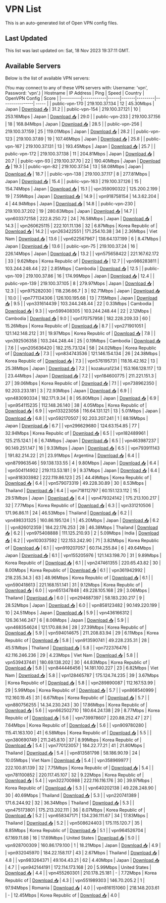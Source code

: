 # VPN List

This is an auto-generated list of Open VPN config files.

## Last Updated

This list was last updated on: Sat, 18 Nov 2023 19:37:11 GMT.

## Available Servers

Below is the list of available VPN servers:

(You may connect to any of these VPN servers with: Username: 'vpn', Password: 'vpn'.)
| Hostname | IP Address | Ping | Speed | Country | OpenVPN Config | Score |
|----------|------------|------|-------|---------|----------------| ----- |
| public-vpn-170 | 219.100.37.134 | 12 | 45.30Mbps | Japan | [Download 📥](./configs/server_0_JP.ovpn) | 31.2 |
| public-vpn-154 | 219.100.37.121 | 10 | 253.16Mbps | Japan | [Download 📥](./configs/server_1_JP.ovpn) | 29.0 |
| public-vpn-233 | 219.100.37.156 | 18 | 168.84Mbps | Japan | [Download 📥](./configs/server_2_JP.ovpn) | 28.5 |
| public-vpn-256 | 219.100.37.159 | 25 | 119.01Mbps | Japan | [Download 📥](./configs/server_3_JP.ovpn) | 28.2 |
| public-vpn-123 | 219.100.37.89 | 19 | 107.46Mbps | Japan | [Download 📥](./configs/server_4_JP.ovpn) | 25.8 |
| public-vpn-167 | 219.100.37.131 | 13 | 193.45Mbps | Japan | [Download 📥](./configs/server_5_JP.ovpn) | 25.7 |
| public-vpn-172 | 219.100.37.138 | 11 | 204.81Mbps | Japan | [Download 📥](./configs/server_6_JP.ovpn) | 20.7 |
| public-vpn-93 | 219.100.37.70 | 22 | 190.40Mbps | Japan | [Download 📥](./configs/server_7_JP.ovpn) | 19.3 |
| public-vpn-82 | 219.100.37.54 | 13 | 58.08Mbps | Japan | [Download 📥](./configs/server_8_JP.ovpn) | 18.7 |
| public-vpn-138 | 219.100.37.117 | 8 | 277.81Mbps | Japan | [Download 📥](./configs/server_9_JP.ovpn) | 15.4 |
| public-vpn-163 | 219.100.37.126 | 15 | 154.74Mbps | Japan | [Download 📥](./configs/server_10_JP.ovpn) | 15.1 |
| vpn359090322 | 125.200.2.199 | 19 | 7.59Mbps | Japan | [Download 📥](./configs/server_11_JP.ovpn) | 14.9 |
| vpn918758154 | 14.3.62.204 | 4 | 44.94Mbps | Japan | [Download 📥](./configs/server_12_JP.ovpn) | 14.8 |
| public-vpn-230 | 219.100.37.202 | 19 | 280.63Mbps | Japan | [Download 📥](./configs/server_13_JP.ovpn) | 14.7 |
| vpn603372158 | 222.8.250.72 | 24 | 76.58Mbps | Japan | [Download 📥](./configs/server_14_JP.ovpn) | 14.3 |
| vpn260625115 | 222.101.11.136 | 32 | 6.87Mbps | Korea Republic of | [Download 📥](./configs/server_15_KR.ovpn) | 14.2 |
| vpn263422551 | 171.254.10.38 | 34 | 2.36Mbps | Viet Nam | [Download 📥](./configs/server_16_VN.ovpn) | 13.6 |
| vpn622567967 | 138.64.137.199 | 6 | 8.47Mbps | Japan | [Download 📥](./configs/server_17_JP.ovpn) | 13.6 |
| public-vpn-75 | 219.100.37.24 | 16 | 226.14Mbps | Japan | [Download 📥](./configs/server_18_JP.ovpn) | 13.2 |
| vpn575658422 | 221.167.62.172 | 33 | 9.62Mbps | Korea Republic of | [Download 📥](./configs/server_19_KR.ovpn) | 12.7 |
| vpn986283811 | 103.244.248.44 | 22 | 2.85Mbps | Cambodia | [Download 📥](./configs/server_20_KH.ovpn) | 12.5 |
| public-vpn-109 | 219.100.37.86 | 16 | 174.99Mbps | Japan | [Download 📥](./configs/server_21_JP.ovpn) | 12.4 |
| public-vpn-139 | 219.100.37.105 | 8 | 279.97Mbps | Japan | [Download 📥](./configs/server_22_JP.ovpn) | 12.3 |
| vpn975282030 | 118.236.66.7 | 3 | 92.71Mbps | Japan | [Download 📥](./configs/server_23_JP.ovpn) | 10.0 |
| vpn771134306 | 126.100.195.68 | 13 | 7.15Mbps | Japan | [Download 📥](./configs/server_24_JP.ovpn) | 9.5 |
| vpn331614439 | 103.244.248.44 | 22 | 0.33Mbps | Cambodia | [Download 📥](./configs/server_25_KH.ovpn) | 9.3 |
| vpn599408305 | 103.244.248.44 | 22 | 2.12Mbps | Cambodia | [Download 📥](./configs/server_26_KH.ovpn) | 9.0 |
| vpn170757958 | 182.228.209.33 | 60 | 15.26Mbps | Korea Republic of | [Download 📥](./configs/server_27_KR.ovpn) | 8.7 |
| vpn271901051 | 121.142.148.212 | 31 | 19.97Mbps | Korea Republic of | [Download 📥](./configs/server_28_KR.ovpn) | 7.8 |
| vpn392506358 | 103.244.248.44 | 25 | 0.19Mbps | Cambodia | [Download 📥](./configs/server_29_KH.ovpn) | 7.6 |
| vpn205636420 | 182.215.73.124 | 58 | 24.02Mbps | Korea Republic of | [Download 📥](./configs/server_30_KR.ovpn) | 7.3 |
| vpn834743536 | 121.146.154.134 | 26 | 24.38Mbps | Korea Republic of | [Download 📥](./configs/server_31_KR.ovpn) | 7.3 |
| vpn576195731 | 118.16.42.162 | 13 | 25.38Mbps | Japan | [Download 📥](./configs/server_32_JP.ovpn) | 7.2 |
| kozakura1234 | 153.166.128.117 | 13 | 23.44Mbps | Japan | [Download 📥](./configs/server_33_JP.ovpn) | 7.2 |
| vpn184600775 | 211.221.151.3 | 27 | 39.06Mbps | Korea Republic of | [Download 📥](./configs/server_34_KR.ovpn) | 7.1 |
| vpn738962350 | 92.203.233.181 | 3 | 72.93Mbps | Japan | [Download 📥](./configs/server_35_JP.ovpn) | 6.9 |
| vpn483090334 | 182.171.9.34 | 8 | 95.80Mbps | Japan | [Download 📥](./configs/server_36_JP.ovpn) | 6.9 |
| vpn954115235 | 112.148.26.140 | 38 | 4.05Mbps | Korea Republic of | [Download 📥](./configs/server_37_KR.ovpn) | 6.9 |
| vpn133223058 | 116.64.131.121 | 13 | 5.01Mbps | Japan | [Download 📥](./configs/server_38_JP.ovpn) | 6.8 |
| vpn592170507 | 92.203.207.241 | 1 | 88.19Mbps | Japan | [Download 📥](./configs/server_39_JP.ovpn) | 6.7 |
| vpn296629680 | 124.63.154.85 | 77 | 32.94Mbps | Korea Republic of | [Download 📥](./configs/server_40_KR.ovpn) | 6.5 |
| vpn182489961 | 125.215.124.1 | 6 | 6.74Mbps | Japan | [Download 📥](./configs/server_41_JP.ovpn) | 6.5 |
| vpn463987237 | 90.149.251.147 | 16 | 9.33Mbps | Japan | [Download 📥](./configs/server_42_JP.ovpn) | 6.5 |
| vpn793911143 | 191.82.214.22 | 21 | 23.91Mbps | Argentina | [Download 📥](./configs/server_43_AR.ovpn) | 6.4 |
| vpn879963546 | 59.138.133.55 | 4 | 9.80Mbps | Japan | [Download 📥](./configs/server_44_JP.ovpn) | 6.4 |
| vpn504114902 | 219.113.53.181 | 9 | 9.37Mbps | Japan | [Download 📥](./configs/server_45_JP.ovpn) | 6.4 |
| vpn818303982 | 222.119.86.123 | 25 | 44.49Mbps | Korea Republic of | [Download 📥](./configs/server_46_KR.ovpn) | 6.4 |
| vpn579073319 | 49.228.30.89 | 30 | 8.53Mbps | Thailand | [Download 📥](./configs/server_47_TH.ovpn) | 6.4 |
| vpn718112797 | 60.151.123.112 | 15 | 29.51Mbps | Japan | [Download 📥](./configs/server_48_JP.ovpn) | 6.4 |
| vpn479324142 | 175.213.100.217 | 32 | 7.77Mbps | Korea Republic of | [Download 📥](./configs/server_49_KR.ovpn) | 6.3 |
| vpn331210506 | 171.96.86.11 | 24 | 46.53Mbps | Thailand | [Download 📥](./configs/server_50_TH.ovpn) | 6.2 |
| vpn498331325 | 160.86.195.124 | 1 | 45.20Mbps | Japan | [Download 📥](./configs/server_51_JP.ovpn) | 6.2 |
| vpn826012359 | 184.22.176.253 | 28 | 46.38Mbps | Thailand | [Download 📥](./configs/server_52_TH.ovpn) | 6.2 |
| vpn975408888 | 111.125.210.93 | 2 | 5.09Mbps | India | [Download 📥](./configs/server_53_IN.ovpn) | 6.2 |
| vpn103037592 | 122.153.242.90 | 71 | 3.82Mbps | Korea Republic of | [Download 📥](./configs/server_54_KR.ovpn) | 6.1 |
| vpn919207057 | 60.114.255.84 | 6 | 49.64Mbps | Japan | [Download 📥](./configs/server_55_JP.ovpn) | 6.1 |
| vpn155205976 | 121.143.198.70 | 31 | 9.89Mbps | Korea Republic of | [Download 📥](./configs/server_56_KR.ovpn) | 6.1 |
| vpn247461355 | 220.65.43.82 | 30 | 8.00Mbps | Korea Republic of | [Download 📥](./configs/server_57_KR.ovpn) | 6.1 |
| vpn361942992 | 218.235.34.3 | 63 | 48.96Mbps | Korea Republic of | [Download 📥](./configs/server_58_KR.ovpn) | 6.1 |
| vpn590418613 | 221.168.151.141 | 31 | 9.12Mbps | Korea Republic of | [Download 📥](./configs/server_59_KR.ovpn) | 6.0 |
| vpn651347848 | 49.228.105.168 | 29 | 3.06Mbps | Thailand | [Download 📥](./configs/server_60_TH.ovpn) | 6.0 |
| vpn294687397 | 58.183.230.217 | 9 | 28.52Mbps | Japan | [Download 📥](./configs/server_61_JP.ovpn) | 6.0 |
| vpn858123482 | 90.149.220.199 | 10 | 24.51Mbps | Japan | [Download 📥](./configs/server_62_JP.ovpn) | 5.9 |
| vpn436166312 | 126.36.146.247 | 6 | 8.06Mbps | Japan | [Download 📥](./configs/server_63_JP.ovpn) | 5.9 |
| vpn468354624 | 121.170.88.94 | 28 | 27.39Mbps | Korea Republic of | [Download 📥](./configs/server_64_KR.ovpn) | 5.9 |
| vpn594014675 | 211.208.83.94 | 29 | 6.11Mbps | Korea Republic of | [Download 📥](./configs/server_65_KR.ovpn) | 5.8 |
| vpn913590741 | 49.228.235.31 | 28 | 45.51Mbps | Thailand | [Download 📥](./configs/server_66_TH.ovpn) | 5.8 |
| vpn722376476 | 42.116.246.236 | 29 | 4.23Mbps | Viet Nam | [Download 📥](./configs/server_67_VN.ovpn) | 5.8 |
| vpn539437441 | 180.69.138.202 | 30 | 44.83Mbps | Korea Republic of | [Download 📥](./configs/server_68_KR.ovpn) | 5.8 |
| vpn844446456 | 14.181.100.227 | 23 | 6.82Mbps | Viet Nam | [Download 📥](./configs/server_69_VN.ovpn) | 5.8 |
| vpn128465787 | 175.124.74.235 | 39 | 3.67Mbps | Korea Republic of | [Download 📥](./configs/server_70_KR.ovpn) | 5.8 |
| vpn289890087 | 112.167.53.99 | 29 | 5.99Mbps | Korea Republic of | [Download 📥](./configs/server_71_KR.ovpn) | 5.7 |
| vpn868540999 | 112.160.19.45 | 31 | 6.67Mbps | Korea Republic of | [Download 📥](./configs/server_72_KR.ovpn) | 5.7 |
| vpn880756255 | 14.34.230.243 | 30 | 17.86Mbps | Korea Republic of | [Download 📥](./configs/server_73_KR.ovpn) | 5.6 |
| vpn662502710 | 180.64.24.138 | 29 | 8.77Mbps | Korea Republic of | [Download 📥](./configs/server_74_KR.ovpn) | 5.6 |
| vpn739978607 | 220.88.252.47 | 27 | 7.64Mbps | Korea Republic of | [Download 📥](./configs/server_75_KR.ovpn) | 5.6 |
| vpn909780280 | 115.41.163.100 | 41 | 6.58Mbps | Korea Republic of | [Download 📥](./configs/server_76_KR.ovpn) | 5.5 |
| vpn380690749 | 211.245.8.10 | 37 | 8.99Mbps | Korea Republic of | [Download 📥](./configs/server_77_KR.ovpn) | 5.4 |
| vpn770123057 | 184.22.77.21 | 41 | 21.80Mbps | Thailand | [Download 📥](./configs/server_78_TH.ovpn) | 5.4 |
| vpn813581798 | 58.186.90.19 | 24 | 10.05Mbps | Viet Nam | [Download 📥](./configs/server_79_VN.ovpn) | 5.4 |
| vpn358969977 | 222.100.81.139 | 32 | 7.75Mbps | Korea Republic of | [Download 📥](./configs/server_80_KR.ovpn) | 5.4 |
| vpn781100852 | 220.117.45.107 | 32 | 9.22Mbps | Korea Republic of | [Download 📥](./configs/server_81_KR.ovpn) | 5.4 |
| vpn322700988 | 222.116.116.176 | 30 | 39.97Mbps | Korea Republic of | [Download 📥](./configs/server_82_KR.ovpn) | 5.3 |
| vpn640202138 | 49.228.248.90 | 30 | 40.69Mbps | Thailand | [Download 📥](./configs/server_83_TH.ovpn) | 5.3 |
| vpn220741389 | 171.6.244.92 | 32 | 36.34Mbps | Thailand | [Download 📥](./configs/server_84_TH.ovpn) | 5.3 |
| vpn475173801 | 175.213.202.111 | 36 | 8.07Mbps | Korea Republic of | [Download 📥](./configs/server_85_KR.ovpn) | 5.2 |
| vpn658347171 | 134.236.111.67 | 34 | 17.83Mbps | Thailand | [Download 📥](./configs/server_86_TH.ovpn) | 5.2 |
| vpn508624403 | 175.115.120.7 | 35 | 8.85Mbps | Korea Republic of | [Download 📥](./configs/server_87_KR.ovpn) | 5.1 |
| vpn964526704 | 67.169.11.88 | 16 | 17.69Mbps | United States | [Download 📥](./configs/server_88_US.ovpn) | 5.0 |
| vpn928700309 | 160.86.179.100 | 1 | 18.21Mbps | Japan | [Download 📥](./configs/server_89_JP.ovpn) | 4.9 |
| vpn932045970 | 184.22.158.117 | 43 | 2.67Mbps | Thailand | [Download 📥](./configs/server_90_TH.ovpn) | 4.8 |
| vpn983264371 | 49.104.43.21 | 62 | 4.40Mbps | Japan | [Download 📥](./configs/server_91_JP.ovpn) | 4.7 |
| vpn942144191 | 172.114.173.168 | 20 | 5.99Mbps | United States | [Download 📥](./configs/server_92_US.ovpn) | 4.4 |
| vpn455260301 | 210.178.25.181 | - | 7.72Mbps | Korea Republic of | [Download 📥](./configs/server_93_KR.ovpn) | 4.3 |
| vpn551989303 | 146.70.205.2 | 1 | 97.94Mbps | Romania | [Download 📥](./configs/server_94_RO.ovpn) | 4.0 |
| vpn816151060 | 218.148.203.61 | - | 12.45Mbps | Korea Republic of | [Download 📥](./configs/server_95_KR.ovpn) | 4.0 |

